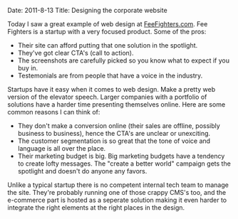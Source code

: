 Date: 2011-8-13
Title: Designing the corporate website

Today I saw a great example of web design at [FeeFighters.com](http://feefighters.com/). Fee Fighters is a startup with a very focused product. Some of the pros: 

+ Their site can afford putting that one solution in the spotlight. 
+ They've got clear CTA's (call to action). 
+ The screenshots are carefully picked so you know what to expect if you buy in. 
+ Testemonials are from people that have a voice in the industry. 

Startups have it easy when it comes to web design. Make a pretty web version of the elevator speech. Larger companies with a portfolio of solutions have a harder time presenting themselves online. Here are some common reasons I can think of:

+ They don't make a conversion online (their sales are offline, possibly business to business), hence the CTA's are unclear or unexciting. 
+ The customer segmentation is so great that the tone of voice and language is all over the place.
+ Their marketing budget is big. Big marketing budgets have a tendency to create lofty messages. The "create a better world" campaign gets the spotlight and doesn't do anyone any favors.

Unlike a typical startup there is no competent internal tech team to manage the site. They're probably running one of those crappy CMS's too, and the e-commerce part is hosted as a seperate solution making it even harder to integrate the right elements at the right places in the design.
